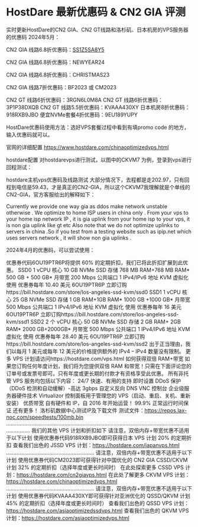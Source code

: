 # HostDare 最新优惠码 & CN2 GIA 评测
实时更新HostDare的CN2 GIA、CN2 GT线路和洛杉矶、日本机房的VPS服务器的优惠码
2024年5月：

CN2 GIA 线路6.8折优惠码：[SS1Z5SA8Y5](https://moneyslow.com/hostdare)

CN2 GIA 线路6.8折优惠码：NEWYEAR24

CN2 GIA 线路6.8折优惠码：CHRISTMAS23

CN2 GIA 线路7折优惠码：BF2023 或 CM2023

CN2 GT 线路6折优惠码：3RGN6L0M8A
CN2 GT 线路6折优惠码：3P1P38DXQB
CN2 GT 线路5.5折优惠码：KVAAA430XY
日本机房8折优惠码：918RXB9JBO
便宜NVMe套餐4折优惠码：9EU189YUPY

HostDare优惠码使用方法：选好VPS套餐过程中看到有填promo code 的地方，输入优惠码就可以。

官网的详细配置 https://www.hostdare.com/chinaoptimizedvps.html

hostdare配置
对hostdarevps进行测试，以图中的CKVM7 为例，登录到vps进行回程测试：

hostdare主机vps优惠码及线路测试
大部分情况下，去程都是走202.97，只有回程到电信是59.43，才是真正的CN2-GIA，所以这个CKVM7我理解就是个单线的CN2-GIA，官方客服给出的解释如下：

Currently we provide one way gia as ddos make network unstable otherwise . We optimize to home ISP users in china only .
From your vps to your home isp network IP , it is gia uplink
from your home isp to your vps, it is non gia uplink like gt etc
Also note that we do not optimize uplinks to servers in china .So if you test from a testing website such as ipip.net which uses servers network , it will show non gia uplinks .

2024年4月的优惠码，可以尝试使用：

优惠券代码6OU19PTR6P将提供 60% 的定期折扣，我们已将此折扣扩展到此优惠。
SSD0
1 vCPU 核心
10 GB NVMe SSD 存储
768 MB RAM+768 MB RAM*
500 GB + 500 GB* 月带宽
200 Mbps 公共端口
1 IPv4/IPv6 地址
KVM 虚拟化 使用
优惠券每年 10.40 美元 6OU19PTR6P
立即订购https://bill.hostdare.com/store/los-angeles-ssd-kvm/ssd0
SSD1
1 vCPU 核心
25 GB NVMe SSD 存储
1 GB RAM+1GB RAM*
1000 GB +1000 GB* 月带宽
500 Mbps 公共端口
1 IPv4/IPv6 地址
KVM 虚拟化 使用
优惠券每年 16 美元 6OU19PTR6P
立即订购https://bill.hostdare.com/store/los-angeles-ssd-kvm/ssd1
SSD2
2 个 vCPU 核心
50 GB NVMe SSD 存储
2 GB RAM+ 2GB RAM*
2000 GB+2000GB* 月带宽
500 Mbps 公共端口
1 IPv4/IPv6 地址
KVM 虚拟化 使用
优惠券每年 28.40 美元 6OU19PTR6P
立即订购https://bill.hostdare.com/store/los-angeles-ssd-kvm/ssd2
出于正当理由，我们以每月 1 美元或每年 12 美元的价格提供额外的 IPv4 – IPv4 数量没有限制。
更多 VPS 计划请访问https://hostdare.com/vps.html
如何获得双倍 RAM+带宽
如果您订购任何年度计划，我们将为您提供双倍 RAM 和带宽！只需在下面评论您的订单号或发票号即可。只有年度或更长期的付款才有资格享受此优惠。
所有非托管 VPS 服务均包括以下内容：
24/7 快速、有用的支持
即时设置
DDoS 保护（DDoS 检测和自动缓解）-高达 3gbps
自定义反向 DNS
VNC 控制台
企业级服务器硬件技术
Virtualizor 控制面板用于管理您的 VPS（启动、重启、关机、重新安装）
优质带宽
自有硬件和 IP，自 2016 年开始运营！
99.9% 正常运行时间保证
还有更多！
洛杉矶数据中心测试IP及下载文件
测试文件：https://repos.lax-noc.com/speedtests/100mb.bin
………………………………………………………………………………………………………………………….
我们的其他 VPS 计划和折扣如下
请注意，双倍内存+带宽优惠不适用于以下计划
使用优惠券代码918RXB9JBO即可获得日本 VPS 计划 20% 的定期折扣
查看我们出色的 JSSD VPS 计划：https://hostdare.com/japanvps.html
…………………………………………………..
请注意，双倍内存+带宽优惠不适用于以下计划
使用优惠券代码CM2023即可获得针对中国优化的 CN2 GIA CSSD/CKVM 计划 32% 的定期折扣（选择年度或更长时间时）
在此处探索更多 CSSD VPS 计划：https://hostdare.com/cn2giavps.html
在此处了解更多 CKVM VPS 计划：https://hostdare.com/chinaoptimizedvps.html
…………………………………………………..
请注意，双倍内存+带宽优惠不适用于以下计划
使用优惠券代码KVAAA430XY即可获得针对亚洲优化的 QSSD/QKVM 计划 45% 的定期折扣（选择年度或更长时间时）
查看我们出色的 QSSD VPS 计划：https://hostdare.com/asiaoptimizedssdvps.html
查看我们出色的 QKVM VPS 计划：https://hostdare.com/asiaoptimizedvps.html
